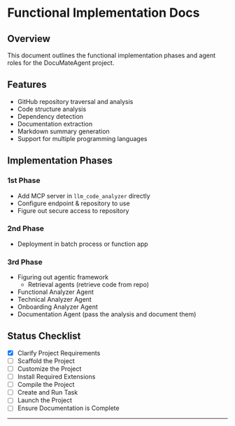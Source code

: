 
# Functional Implementation Docs

## Overview

This document outlines the functional implementation phases and agent roles for the DocuMateAgent project.

## Features

- GitHub repository traversal and analysis
- Code structure analysis
- Dependency detection
- Documentation extraction
- Markdown summary generation
- Support for multiple programming languages

## Implementation Phases

### 1st Phase
- Add MCP server in `llm_code_analyzer` directly
- Configure endpoint & repository to use
- Figure out secure access to repository

### 2nd Phase
- Deployment in batch process or function app

### 3rd Phase
- Figuring out agentic framework
	- Retrieval agents (retrieve code from repo)
- Functional Analyzer Agent
- Technical Analyzer Agent
- Onboarding Analyzer Agent
- Documentation Agent (pass the analysis and document them)

## Status Checklist

- [x] Clarify Project Requirements
- [ ] Scaffold the Project
- [ ] Customize the Project
- [ ] Install Required Extensions
- [ ] Compile the Project
- [ ] Create and Run Task
- [ ] Launch the Project
- [ ] Ensure Documentation is Complete

---
